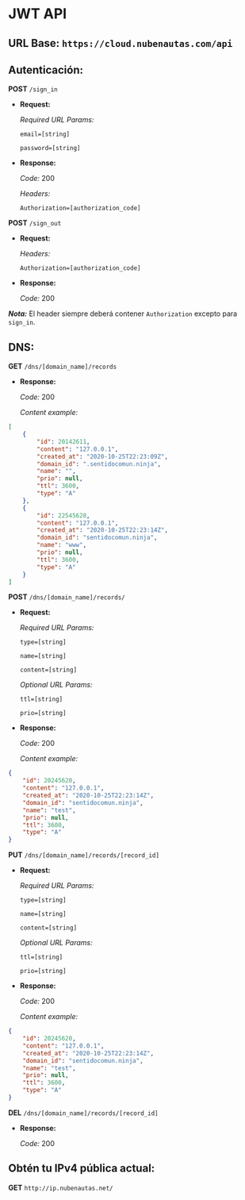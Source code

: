 # JWT API

## URL Base: `https://cloud.nubenautas.com/api`

## Autenticación:

__POST__ `/sign_in`
* **Request:**

    *Required URL Params:*

    `email=[string]`

    `password=[string]`

* **Response:**

    *Code:* 200

    *Headers:*

    `Authorization=[authorization_code]`

__POST__ `/sign_out`
* **Request:**

    *Headers:*

    `Authorization=[authorization_code]`

* **Response:**

    *Code:* 200

***Nota:*** El header siempre deberá contener `Authorization` excepto para `sign_in`.

## DNS:
__GET__ `/dns/[domain_name]/records`

* **Response:**

    *Code:* 200

    *Content example:*
```json
[
    {
        "id": 20142611,
        "content": "127.0.0.1",
        "created_at": "2020-10-25T22:23:09Z",
        "domain_id": ".sentidocomun.ninja",
        "name": "",
        "prio": null,
        "ttl": 3600,
        "type": "A"
    },
    {
        "id": 22545628,
        "content": "127.0.0.1",
        "created_at": "2020-10-25T22:23:14Z",
        "domain_id": "sentidocomun.ninja",
        "name": "www",
        "prio": null,
        "ttl": 3600,
        "type": "A"
    }
]
```

__POST__ `/dns/[domain_name]/records/`
* **Request:**

    *Required URL Params:*

    `type=[string]`

    `name=[string]`

    `content=[string]`

    *Optional URL Params:*

    `ttl=[string]`

    `prio=[string]`


* **Response:**

    *Code:* 200

    *Content example:*
```json
{
    "id": 20245620,
    "content": "127.0.0.1",
    "created_at": "2020-10-25T22:23:14Z",
    "domain_id": "sentidocomun.ninja",
    "name": "test",
    "prio": null,
    "ttl": 3600,
    "type": "A"
}
```

__PUT__ `/dns/[domain_name]/records/[record_id]`
* **Request:**

    *Required URL Params:*

    `type=[string]`

    `name=[string]`

    `content=[string]`

    *Optional URL Params:*

    `ttl=[string]`

    `prio=[string]`

* **Response:**

    *Code:* 200

    *Content example:*
```json
{
    "id": 20245620,
    "content": "127.0.0.1",
    "created_at": "2020-10-25T22:23:14Z",
    "domain_id": "sentidocomun.ninja",
    "name": "test",
    "prio": null,
    "ttl": 3600,
    "type": "A"
}
```

__DEL__ `/dns/[domain_name]/records/[record_id]`
* **Response:**

    *Code:* 200

## Obtén tu IPv4 pública actual:

__GET__ `http://ip.nubenautas.net/`
